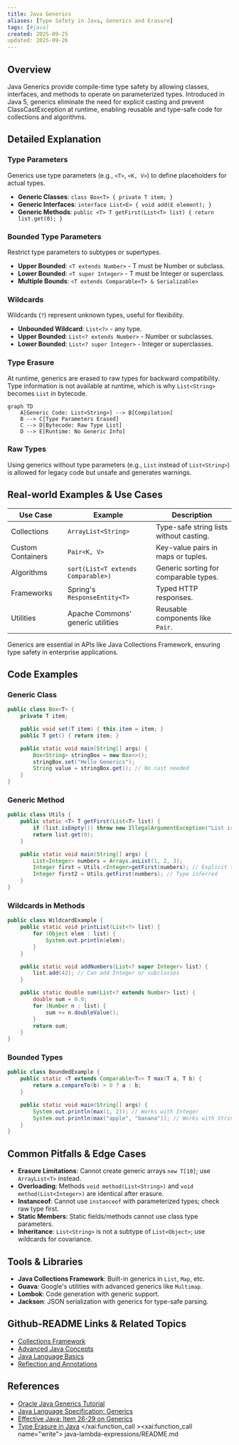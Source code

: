 ```yaml
---
title: Java Generics
aliases: [Type Safety in Java, Generics and Erasure]
tags: [#java]
created: 2025-09-25
updated: 2025-09-26
---
```


## Overview

Java Generics provide compile-time type safety by allowing classes, interfaces, and methods to operate on parameterized types. Introduced in Java 5, generics eliminate the need for explicit casting and prevent ClassCastException at runtime, enabling reusable and type-safe code for collections and algorithms.

## Detailed Explanation

### Type Parameters

Generics use type parameters (e.g., `<T>`, `<K, V>`) to define placeholders for actual types.

- **Generic Classes**: `class Box<T> { private T item; }`
- **Generic Interfaces**: `interface List<E> { void add(E element); }`
- **Generic Methods**: `public <T> T getFirst(List<T> list) { return list.get(0); }`

### Bounded Type Parameters

Restrict type parameters to subtypes or supertypes.

- **Upper Bounded**: `<T extends Number>` - T must be Number or subclass.
- **Lower Bounded**: `<T super Integer>` - T must be Integer or superclass.
- **Multiple Bounds**: `<T extends Comparable<T> & Serializable>`

### Wildcards

Wildcards (`?`) represent unknown types, useful for flexibility.

- **Unbounded Wildcard**: `List<?>` - any type.
- **Upper Bounded**: `List<? extends Number>` - Number or subclasses.
- **Lower Bounded**: `List<? super Integer>` - Integer or superclasses.

### Type Erasure

At runtime, generics are erased to raw types for backward compatibility. Type information is not available at runtime, which is why `List<String>` becomes `List` in bytecode.

```mermaid
graph TD
    A[Generic Code: List<String>] --> B[Compilation]
    B --> C[Type Parameters Erased]
    C --> D[Bytecode: Raw Type List]
    D --> E[Runtime: No Generic Info]
```

### Raw Types

Using generics without type parameters (e.g., `List` instead of `List<String>`) is allowed for legacy code but unsafe and generates warnings.

## Real-world Examples & Use Cases

| Use Case | Example | Description |
|----------|---------|-------------|
| Collections | `ArrayList<String>` | Type-safe string lists without casting. |
| Custom Containers | `Pair<K, V>` | Key-value pairs in maps or tuples. |
| Algorithms | `sort(List<T extends Comparable>)` | Generic sorting for comparable types. |
| Frameworks | Spring's `ResponseEntity<T>` | Typed HTTP responses. |
| Utilities | Apache Commons' generic utilities | Reusable components like `Pair`. |

Generics are essential in APIs like Java Collections Framework, ensuring type safety in enterprise applications.

## Code Examples

### Generic Class

```java
public class Box<T> {
    private T item;

    public void set(T item) { this.item = item; }
    public T get() { return item; }

    public static void main(String[] args) {
        Box<String> stringBox = new Box<>();
        stringBox.set("Hello Generics");
        String value = stringBox.get(); // No cast needed
    }
}
```

### Generic Method

```java
public class Utils {
    public static <T> T getFirst(List<T> list) {
        if (list.isEmpty()) throw new IllegalArgumentException("List is empty");
        return list.get(0);
    }

    public static void main(String[] args) {
        List<Integer> numbers = Arrays.asList(1, 2, 3);
        Integer first = Utils.<Integer>getFirst(numbers); // Explicit type
        Integer first2 = Utils.getFirst(numbers); // Type inferred
    }
}
```

### Wildcards in Methods

```java
public class WildcardExample {
    public static void printList(List<?> list) {
        for (Object elem : list) {
            System.out.println(elem);
        }
    }

    public static void addNumbers(List<? super Integer> list) {
        list.add(42); // Can add Integer or subclasses
    }

    public static double sum(List<? extends Number> list) {
        double sum = 0.0;
        for (Number n : list) {
            sum += n.doubleValue();
        }
        return sum;
    }
}
```

### Bounded Types

```java
public class BoundedExample {
    public static <T extends Comparable<T>> T max(T a, T b) {
        return a.compareTo(b) > 0 ? a : b;
    }

    public static void main(String[] args) {
        System.out.println(max(1, 2)); // Works with Integer
        System.out.println(max("apple", "banana")); // Works with String
    }
}
```

## Common Pitfalls & Edge Cases

- **Erasure Limitations**: Cannot create generic arrays `new T[10]`; use `ArrayList<T>` instead.
- **Overloading**: Methods `void method(List<String>)` and `void method(List<Integer>)` are identical after erasure.
- **Instanceof**: Cannot use `instanceof` with parameterized types; check raw type first.
- **Static Members**: Static fields/methods cannot use class type parameters.
- **Inheritance**: `List<String>` is not a subtype of `List<Object>`; use wildcards for covariance.

## Tools & Libraries

- **Java Collections Framework**: Built-in generics in `List`, `Map`, etc.
- **Guava**: Google's utilities with advanced generics like `Multimap`.
- **Lombok**: Code generation with generic support.
- **Jackson**: JSON serialization with generics for type-safe parsing.

## Github-README Links & Related Topics

- [Collections Framework](java/collections-framework/README.md)
- [Advanced Java Concepts](java/advanced-java-concepts/README.md)
- [Java Language Basics](java/java-language-basics/README.md)
- [Reflection and Annotations](java/reflection-and-annotations/README.md)

## References

- [Oracle Java Generics Tutorial](https://docs.oracle.com/javase/tutorial/java/generics/)
- [Java Language Specification: Generics](https://docs.oracle.com/javase/specs/jls/se21/html/jls-8.html)
- [Effective Java: Item 26-29 on Generics](https://www.amazon.com/Effective-Java-Joshua-Bloch/dp/0134685997)
- [Type Erasure in Java](https://www.baeldung.com/java-generics-type-erasure)</content>
</xai:function_call ><xai:function_call name="write">
<parameter name="filePath">java-lambda-expressions/README.md